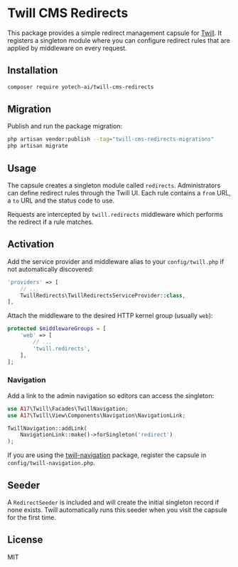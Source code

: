 # Twill CMS Redirects

This package provides a simple redirect management capsule for [Twill](https://twillcms.com). It registers a singleton module where you can configure redirect rules that are applied by middleware on every request.

## Installation

```bash
composer require yotech-ai/twill-cms-redirects
```

## Migration

Publish and run the package migration:

```bash
php artisan vendor:publish --tag="twill-cms-redirects-migrations"
php artisan migrate
```

## Usage

The capsule creates a singleton module called `redirects`. Administrators can define redirect rules through the Twill UI. Each rule contains a `from` URL, a `to` URL and the status code to use.

Requests are intercepted by `twill.redirects` middleware which performs the redirect if a rule matches.

## Activation

Add the service provider and middleware alias to your `config/twill.php` if not automatically discovered:

```php
'providers' => [
    // ...
    TwillRedirects\TwillRedirectsServiceProvider::class,
],
```

Attach the middleware to the desired HTTP kernel group (usually `web`):

```php
protected $middlewareGroups = [
    'web' => [
        // ...
        'twill.redirects',
    ],
];
```

### Navigation

Add a link to the admin navigation so editors can access the singleton:

```php
use A17\Twill\Facades\TwillNavigation;
use A17\Twill\View\Components\Navigation\NavigationLink;

TwillNavigation::addLink(
    NavigationLink::make()->forSingleton('redirect')
);
```

If you are using the [twill-navigation](https://github.com/area17/twill-navigation) package, register the capsule in `config/twill-navigation.php`.

## Seeder

A `RedirectSeeder` is included and will create the initial singleton record if none exists. Twill automatically runs this seeder when you visit the capsule for the first time.

## License

MIT
